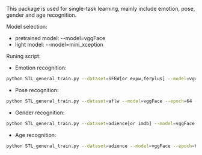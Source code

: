 This package is used for single-task learning, mainly include emotion, pose, gender and age recognition.

Model selection:
* pretrained model: --model=vggFace
* light model: --model=mini_xception

Runing script:
* Emotion recognition: 
``` bash
python STL_general_train.py --dataset=SFEW[or expw,ferplus] --model=vggFace --epoch=64 --batch_size=32 --is_augmentation=False --is_dropout=False --is_bn=False --weights_decay=0 --is_freezing=False --no_freezing_epoch=0 --task_type=0
```

* Pose recognition: 
``` bash
python STL_general_train.py --dataset=aflw --model=vggFace --epoch=64 --batch_size=32 --is_augmentation=False --is_dropout=False --is_bn=False --weights_decay=0 --is_freezing=False --no_freezing_epoch=0 --task_type=5
```

* Gender recognition: 
``` bash
python STL_general_train.py --dataset=adience[or imdb] --model=vggFace --epoch=64 --batch_size=32 --is_augmentation=False --is_dropout=False --is_bn=False --weights_decay=0 --is_freezing=False --no_freezing_epoch=0 --task_type=10
```

* Age recognition: 
``` bash
python STL_general_train.py --dataset=adience --model=vggFace --epoch=64 --batch_size=32 --is_augmentation=False --is_dropout=False --is_bn=False --weights_decay=0 --is_freezing=False --no_freezing_epoch=0 --task_type=1
```




